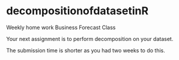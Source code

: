 # decompositionofdatasetinR
Weekly home work Business Forecast
Class

Your next assignment is to perform decomposition on your dataset. 

The submission time is shorter as you had two weeks to do this. 
